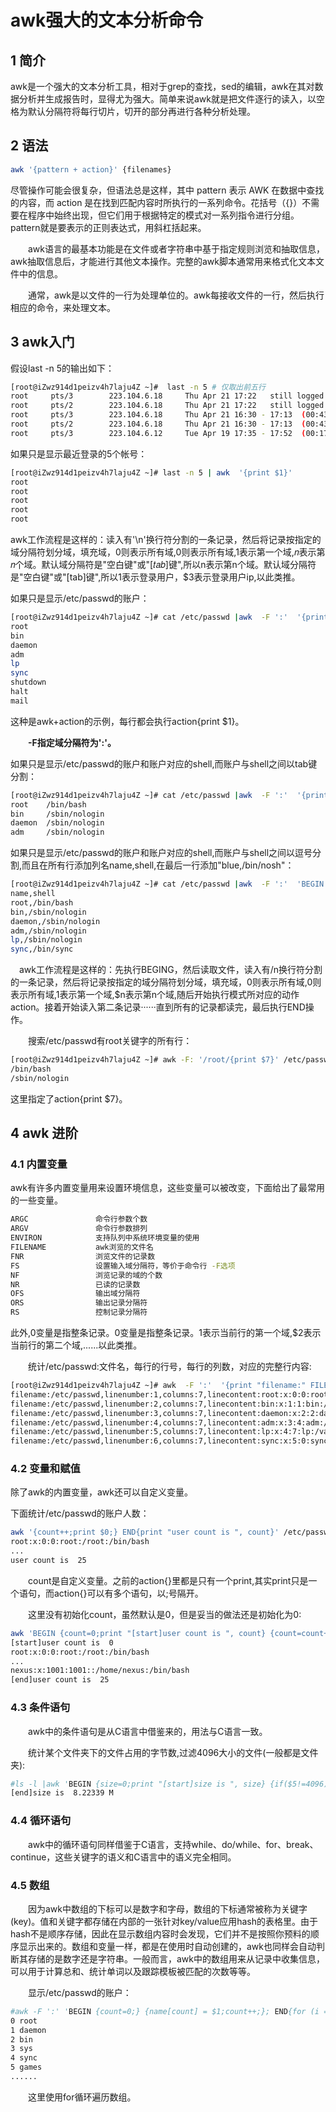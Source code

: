 # awk强大的文本分析命令

## 1 简介

awk是一个强大的文本分析工具，相对于grep的查找，sed的编辑，awk在其对数据分析并生成报告时，显得尤为强大。简单来说awk就是把文件逐行的读入，以空格为默认分隔符将每行切片，切开的部分再进行各种分析处理。

## 2 语法

```bash
awk '{pattern + action}' {filenames}
```

尽管操作可能会很复杂，但语法总是这样，其中 pattern 表示 AWK 在数据中查找的内容，而 action 是在找到匹配内容时所执行的一系列命令。花括号（{}）不需要在程序中始终出现，但它们用于根据特定的模式对一系列指令进行分组。 pattern就是要表示的正则表达式，用斜杠括起来。

　　awk语言的最基本功能是在文件或者字符串中基于指定规则浏览和抽取信息，awk抽取信息后，才能进行其他文本操作。完整的awk脚本通常用来格式化文本文件中的信息。

　　通常，awk是以文件的一行为处理单位的。awk每接收文件的一行，然后执行相应的命令，来处理文本。

## 3 awk入门

假设last -n 5的输出如下：

```bash
[root@iZwz914d1peizv4h7laju4Z ~]#  last -n 5 # 仅取出前五行
root     pts/3        223.104.6.18     Thu Apr 21 17:22   still logged in   
root     pts/2        223.104.6.18     Thu Apr 21 17:22   still logged in   
root     pts/3        223.104.6.18     Thu Apr 21 16:30 - 17:13  (00:43)    
root     pts/2        223.104.6.18     Thu Apr 21 16:30 - 17:13  (00:43)    
root     pts/3        223.104.6.12     Tue Apr 19 17:35 - 17:52  (00:17) 
```

如果只是显示最近登录的5个帐号：

```bash
[root@iZwz914d1peizv4h7laju4Z ~]# last -n 5 | awk  '{print $1}'
root
root
root
root
root
```

awk工作流程是这样的：读入有'\n'换行符分割的一条记录，然后将记录按指定的域分隔符划分域，填充域，0则表示所有域,0则表示所有域,1表示第一个域,𝑛表示第𝑛个域。默认域分隔符是"空白键"或"[𝑡𝑎𝑏]键",所以n表示第n个域。默认域分隔符是"空白键"或"[tab]键",所以1表示登录用户，$3表示登录用户ip,以此类推。

如果只是显示/etc/passwd的账户：

```bash
[root@iZwz914d1peizv4h7laju4Z ~]# cat /etc/passwd |awk  -F ':'  '{print $1}'  
root
bin
daemon
adm
lp
sync
shutdown
halt
mail
```

这种是awk+action的示例，每行都会执行action{print $1}。

　　**-F指定域分隔符为':'。**

如果只是显示/etc/passwd的账户和账户对应的shell,而账户与shell之间以tab键分割：

```bash
[root@iZwz914d1peizv4h7laju4Z ~]# cat /etc/passwd |awk  -F ':'  '{print $1"\t"$7}'
root    /bin/bash
bin     /sbin/nologin
daemon  /sbin/nologin
adm     /sbin/nologin

```

如果只是显示/etc/passwd的账户和账户对应的shell,而账户与shell之间以逗号分割,而且在所有行添加列名name,shell,在最后一行添加"blue,/bin/nosh"：

```bash
[root@iZwz914d1peizv4h7laju4Z ~]# cat /etc/passwd |awk  -F ':'  'BEGIN {print "name,shell"}  {print $1","$7} END {print "blue,/bin/nosh"}'
name,shell
root,/bin/bash
bin,/sbin/nologin
daemon,/sbin/nologin
adm,/sbin/nologin
lp,/sbin/nologin
sync,/bin/sync

```

　awk工作流程是这样的：先执行BEGING，然后读取文件，读入有/n换行符分割的一条记录，然后将记录按指定的域分隔符划分域，填充域，0则表示所有域,0则表示所有域,1表示第一个域,$n表示第n个域,随后开始执行模式所对应的动作action。接着开始读入第二条记录······直到所有的记录都读完，最后执行END操作。

　　搜索/etc/passwd有root关键字的所有行：

```bash
[root@iZwz914d1peizv4h7laju4Z ~]# awk -F: '/root/{print $7}' /etc/passwd   
/bin/bash
/sbin/nologin

```

这里指定了action{print $7}。

## 4 awk 进阶

### 4.1 内置变量

awk有许多内置变量用来设置环境信息，这些变量可以被改变，下面给出了最常用的一些变量。

```bash
ARGC               命令行参数个数
ARGV               命令行参数排列
ENVIRON            支持队列中系统环境变量的使用
FILENAME           awk浏览的文件名
FNR                浏览文件的记录数
FS                 设置输入域分隔符，等价于命令行 -F选项
NF                 浏览记录的域的个数
NR                 已读的记录数
OFS                输出域分隔符
ORS                输出记录分隔符
RS                 控制记录分隔符
```

此外,0变量是指整条记录。0变量是指整条记录。1表示当前行的第一个域,$2表示当前行的第二个域,......以此类推。

　　统计/etc/passwd:文件名，每行的行号，每行的列数，对应的完整行内容:

```bash
[root@iZwz914d1peizv4h7laju4Z ~]# awk  -F ':'  '{print "filename:" FILENAME ",linenumber:" NR ",columns:" NF ",linecontent:"$0}' /etc/passwd
filename:/etc/passwd,linenumber:1,columns:7,linecontent:root:x:0:0:root:/root:/bin/bash
filename:/etc/passwd,linenumber:2,columns:7,linecontent:bin:x:1:1:bin:/bin:/sbin/nologin
filename:/etc/passwd,linenumber:3,columns:7,linecontent:daemon:x:2:2:daemon:/sbin:/sbin/nologin
filename:/etc/passwd,linenumber:4,columns:7,linecontent:adm:x:3:4:adm:/var/adm:/sbin/nologin
filename:/etc/passwd,linenumber:5,columns:7,linecontent:lp:x:4:7:lp:/var/spool/lpd:/sbin/nologin
filename:/etc/passwd,linenumber:6,columns:7,linecontent:sync:x:5:0:sync:/sbin:/bin/sync

```

### 4.2 变量和赋值

除了awk的内置变量，awk还可以自定义变量。

下面统计/etc/passwd的账户人数：

```bash
awk '{count++;print $0;} END{print "user count is ", count}' /etc/passwd
root:x:0:0:root:/root:/bin/bash
...
user count is  25
```

　　count是自定义变量。之前的action{}里都是只有一个print,其实print只是一个语句，而action{}可以有多个语句，以;号隔开。

　　这里没有初始化count，虽然默认是0，但是妥当的做法还是初始化为0:

```bash
awk 'BEGIN {count=0;print "[start]user count is ", count} {count=count+1;print $0;} END{print "[end]user count is ", count}' /etc/passwd
[start]user count is  0
root:x:0:0:root:/root:/bin/bash
...
nexus:x:1001:1001::/home/nexus:/bin/bash
[end]user count is  25
```

###  4.3 条件语句

　　awk中的条件语句是从C语言中借鉴来的，用法与C语言一致。

　　统计某个文件夹下的文件占用的字节数,过滤4096大小的文件(一般都是文件夹):

```bash
#ls -l |awk 'BEGIN {size=0;print "[start]size is ", size} {if($5!=4096){size=size+$5;}} END{print "[end]size is ", size/1024/1024,"M"}' 
[end]size is  8.22339 M
```

###  4.4 循环语句

　　awk中的循环语句同样借鉴于C语言，支持while、do/while、for、break、continue，这些关键字的语义和C语言中的语义完全相同。

###  4.5 数组

　　因为awk中数组的下标可以是数字和字母，数组的下标通常被称为关键字(key)。值和关键字都存储在内部的一张针对key/value应用hash的表格里。由于hash不是顺序存储，因此在显示数组内容时会发现，它们并不是按照你预料的顺序显示出来的。数组和变量一样，都是在使用时自动创建的，awk也同样会自动判断其存储的是数字还是字符串。一般而言，awk中的数组用来从记录中收集信息，可以用于计算总和、统计单词以及跟踪模板被匹配的次数等等。

　　显示/etc/passwd的账户：

```bash
#awk -F ':' 'BEGIN {count=0;} {name[count] = $1;count++;}; END{for (i = 0; i < NR; i++) print i, name[i]}' /etc/passwd
0 root
1 daemon
2 bin
3 sys
4 sync
5 games
......
```

　　这里使用for循环遍历数组。